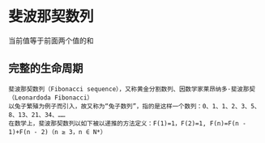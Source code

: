 # 斐波那契数列


当前值等于前面两个值的和


完整的生命周期
--
    斐波那契数列（Fibonacci sequence），又称黄金分割数列、因数学家莱昂纳多·斐波那契（Leonardoda Fibonacci）
    以兔子繁殖为例子而引入，故又称为“兔子数列”，指的是这样一个数列：0、1、1、2、3、5、8、13、21、34、……
    在数学上，斐波那契数列以如下被以递推的方法定义：F(1)=1，F(2)=1, F(n)=F(n - 1)+F(n - 2)（n ≥ 3，n ∈ N*）
    
    
    
    

